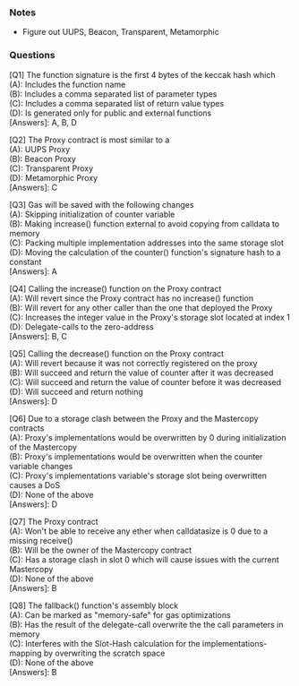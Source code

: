 ### Notes
- Figure out UUPS, Beacon, Transparent, Metamorphic

### Questions
[Q1] The function signature is the first 4 bytes of the keccak hash which <br>
(A): Includes the function name <br>
(B): Includes a comma separated list of parameter types <br>
(C): Includes a comma separated list of return value types <br>
(D): Is generated only for public and external functions <br>
[Answers]: A, B, D


[Q2] The Proxy contract is most similar to a <br>
(A): UUPS Proxy <br>
(B): Beacon Proxy <br>
(C): Transparent Proxy <br>
(D): Metamorphic Proxy <br>
[Answers]: C


[Q3] Gas will be saved with the following changes <br>
(A): Skipping initialization of counter variable <br>
(B): Making increase() function external to avoid copying from calldata to memory <br>
(C): Packing multiple implementation addresses into the same storage slot <br>
(D): Moving the calculation of the counter() function's signature hash to a constant <br>
[Answers]: A


[Q4] Calling the increase() function on the Proxy contract <br>
(A): Will revert since the Proxy contract has no increase() function <br>
(B): Will revert for any other caller than the one that deployed the Proxy <br>
(C): Increases the integer value in the Proxy's storage slot located at index 1 <br>
(D): Delegate-calls to the zero-address <br>
[Answers]: B, C


[Q5] Calling the decrease() function on the Proxy contract <br>
(A): Will revert because it was not correctly registered on the proxy <br>
(B): Will succeed and return the value of counter after it was decreased <br>
(C): Will succeed and return the value of counter before it was decreased <br>
(D): Will succeed and return nothing <br>
[Answers]: D


[Q6] Due to a storage clash between the Proxy and the Mastercopy contracts <br>
(A): Proxy's implementations would be overwritten by 0 during initialization of the Mastercopy <br>
(B): Proxy's implementations would be overwritten when the counter variable changes <br>
(C): Proxy's implementations variable's storage slot being overwritten causes a DoS <br>
(D): None of the above <br>
[Answers]: D


[Q7] The Proxy contract <br>
(A): Won't be able to receive any ether when calldatasize is 0 due to a missing receive() <br>
(B): Will be the owner of the Mastercopy contract <br>
(C): Has a storage clash in slot 0 which will cause issues with the current Mastercopy <br>
(D): None of the above <br>
[Answers]: B


[Q8] The fallback() function's assembly block <br>
(A): Can be marked as "memory-safe" for gas optimizations <br>
(B): Has the result of the delegate-call overwrite the the call parameters in memory <br>
(C): Interferes with the Slot-Hash calculation for the implementations-mapping by overwriting the scratch space <br>
(D): None of the above <br>
[Answers]: B
